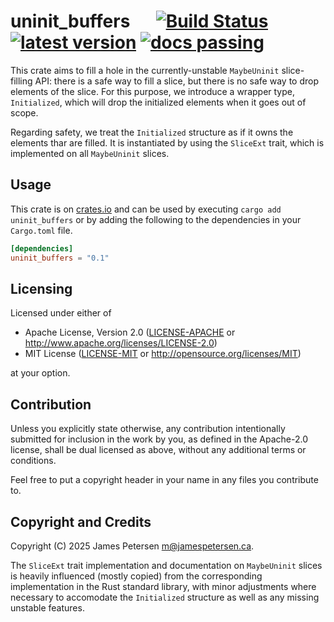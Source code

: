 # uninit_buffers &emsp; [![Build Status]][actions] [![latest version]][crates.io] [![docs passing]][docs.rs]

[Build Status]: https://img.shields.io/github/actions/workflow/status/ljtpetersen/uninit_buffers/rust.yml
[actions]: https://github.com/ljtpetersen/uninit_buffers/actions
[latest version]: https://img.shields.io/crates/v/uninit_buffers
[crates.io]: https://crates.io/crates/uninit_buffers
[docs passing]: https://img.shields.io/docsrs/uninit_buffers
[docs.rs]: https://docs.rs/uninit_buffers/latest/uninit_buffers/

This crate aims to fill a hole in the currently-unstable `MaybeUninit` slice-filling API: there is
a safe way to fill a slice, but there is no safe way to drop elements of the slice. For this purpose,
we introduce a wrapper type, `Initialized`, which will drop the initialized elements when it goes out of scope.

Regarding safety, we treat the `Initialized` structure as if it owns the elements thar are filled. It is instantiated
by using the `SliceExt` trait, which is implemented on all `MaybeUninit` slices.

## Usage
This crate is on [crates.io](https://crates.io/crates/uninit_buffers) and can be used
by executing `cargo add uninit_buffers` or by adding the following to the dependencies in your
`Cargo.toml` file.

```toml
[dependencies]
uninit_buffers = "0.1"
```

## Licensing
Licensed under either of

 * Apache License, Version 2.0
   ([LICENSE-APACHE](LICENSE-APACHE) or http://www.apache.org/licenses/LICENSE-2.0)
 * MIT License
   ([LICENSE-MIT](LICENSE-MIT) or http://opensource.org/licenses/MIT)

at your option.

## Contribution

Unless you explicitly state otherwise, any contribution intentionally submitted
for inclusion in the work by you, as defined in the Apache-2.0 license, shall
be dual licensed as above, without any additional terms or conditions.

Feel free to put a copyright header in your name in any files you contribute to.

## Copyright and Credits
Copyright (C) 2025 James Petersen <m@jamespetersen.ca>.

The `SliceExt` trait implementation and documentation on `MaybeUninit` slices is heavily influenced (mostly copied)
from the corresponding implementation in the Rust standard library, with minor adjustments where necessary to accomodate
the `Initialized` structure as well as any missing unstable features.
